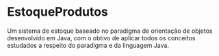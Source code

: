 # EstoqueProdutos
Um sistema de estoque baseado no paradigma de orientação de objetos desenvolvido em Java, com o obtivo de aplicar todos os conceitos estudados a respeito do paradigma e da linguagem Java.


